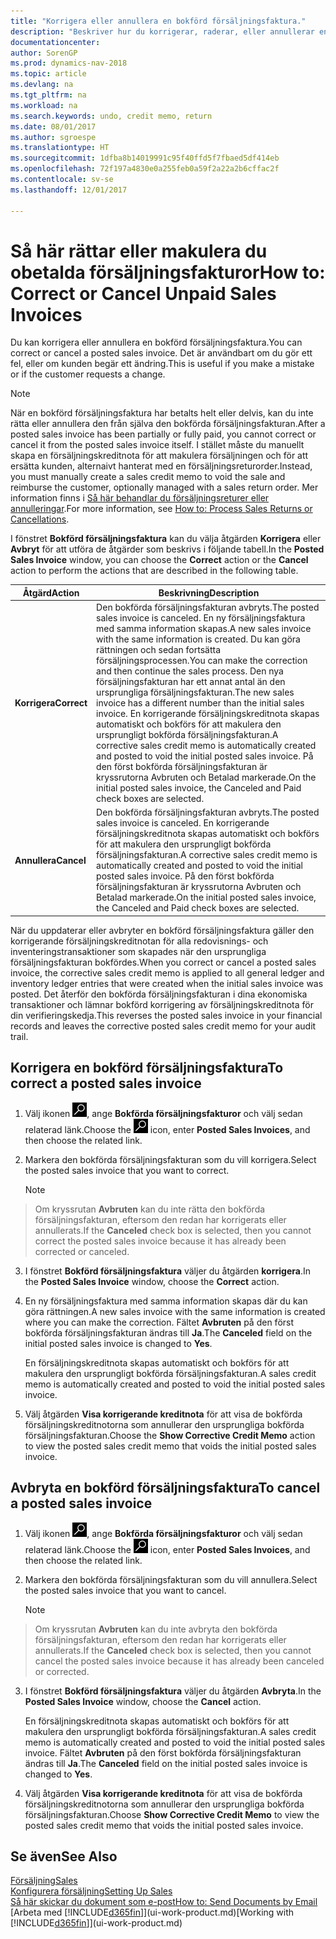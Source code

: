 ```yaml
---
title: "Korrigera eller annullera en bokförd försäljningsfaktura."
description: "Beskriver hur du korrigerar, raderar, eller annullerar en bokförd försäljningsfaktura och kopplar en försäljningskreditnota."
documentationcenter: 
author: SorenGP
ms.prod: dynamics-nav-2018
ms.topic: article
ms.devlang: na
ms.tgt_pltfrm: na
ms.workload: na
ms.search.keywords: undo, credit memo, return
ms.date: 08/01/2017
ms.author: sgroespe
ms.translationtype: HT
ms.sourcegitcommit: 1dfba8b14019991c95f40ffd5f7fbaed5df414eb
ms.openlocfilehash: 72f197a4830e0a255feb0a59f2a22a2b6cffac2f
ms.contentlocale: sv-se
ms.lasthandoff: 12/01/2017

---
```

# <a name="how-to-correct-or-cancel-unpaid-sales-invoices"></a><span data-ttu-id="686b5-103">Så här rättar eller makulera du obetalda försäljningsfakturor</span><span class="sxs-lookup"><span data-stu-id="686b5-103">How to: Correct or Cancel Unpaid Sales Invoices</span></span>
<span data-ttu-id="686b5-104">Du kan korrigera eller annullera en bokförd försäljningsfaktura.</span><span class="sxs-lookup"><span data-stu-id="686b5-104">You can correct or cancel a posted sales invoice.</span></span> <span data-ttu-id="686b5-105">Det är användbart om du gör ett fel, eller om kunden begär ett ändring.</span><span class="sxs-lookup"><span data-stu-id="686b5-105">This is useful if you make a mistake or if the customer requests a change.</span></span>

> [!NOTE]  
>   <span data-ttu-id="686b5-106">När en bokförd försäljningsfaktura har betalts helt eller delvis, kan du inte rätta eller annullera den från själva den bokförda försäljningsfakturan.</span><span class="sxs-lookup"><span data-stu-id="686b5-106">After a posted sales invoice has been partially or fully paid, you cannot correct or cancel it from the posted sales invoice itself.</span></span> <span data-ttu-id="686b5-107">I stället måste du manuellt skapa en försäljningskreditnota för att makulera försäljningen och för att ersätta kunden, alternaivt hanterat med en försäljningsreturorder.</span><span class="sxs-lookup"><span data-stu-id="686b5-107">Instead, you must manually create a sales credit memo to void the sale and reimburse the customer, optionally managed with a sales return order.</span></span> <span data-ttu-id="686b5-108">Mer information finns i [Så här behandlar du försäljningsreturer eller annulleringar](sales-how-process-sales-returns-cancellations.md).</span><span class="sxs-lookup"><span data-stu-id="686b5-108">For more information, see [How to: Process Sales Returns or Cancellations](sales-how-process-sales-returns-cancellations.md).</span></span>

<span data-ttu-id="686b5-109">I fönstret **Bokförd försäljningsfaktura** kan du välja åtgärden **Korrigera** eller **Avbryt** för att utföra de åtgärder som beskrivs i följande tabell.</span><span class="sxs-lookup"><span data-stu-id="686b5-109">In the **Posted Sales Invoice** window, you can choose the **Correct** action or the **Cancel** action to perform the actions that are described in the following table.</span></span>

| <span data-ttu-id="686b5-110">Åtgärd</span><span class="sxs-lookup"><span data-stu-id="686b5-110">Action</span></span> | <span data-ttu-id="686b5-111">Beskrivning</span><span class="sxs-lookup"><span data-stu-id="686b5-111">Description</span></span> |
| --- | --- |
| <span data-ttu-id="686b5-112">**Korrigera**</span><span class="sxs-lookup"><span data-stu-id="686b5-112">**Correct**</span></span> |<span data-ttu-id="686b5-113">Den bokförda försäljningsfakturan avbryts.</span><span class="sxs-lookup"><span data-stu-id="686b5-113">The posted sales invoice is canceled.</span></span> <span data-ttu-id="686b5-114">En ny försäljningsfaktura med samma information skapas.</span><span class="sxs-lookup"><span data-stu-id="686b5-114">A new sales invoice with the same information is created.</span></span> <span data-ttu-id="686b5-115">Du kan göra rättningen och sedan fortsätta försäljningsprocessen.</span><span class="sxs-lookup"><span data-stu-id="686b5-115">You can make the correction and then continue the sales process.</span></span> <span data-ttu-id="686b5-116">Den nya försäljningsfakturan har ett annat antal än den ursprungliga försäljningsfakturan.</span><span class="sxs-lookup"><span data-stu-id="686b5-116">The new sales invoice has a different number than the initial sales invoice.</span></span> <span data-ttu-id="686b5-117">En korrigerande försäljningskreditnota skapas automatiskt och bokförs för att makulera den ursprungligt bokförda försäljningsfakturan.</span><span class="sxs-lookup"><span data-stu-id="686b5-117">A corrective sales credit memo is automatically created and posted to void the initial posted sales invoice.</span></span> <span data-ttu-id="686b5-118">På den först bokförda försäljningsfakturan är kryssrutorna Avbruten och Betalad markerade.</span><span class="sxs-lookup"><span data-stu-id="686b5-118">On the initial posted sales invoice, the Canceled and Paid check boxes are selected.</span></span> |
| <span data-ttu-id="686b5-119">**Annullera**</span><span class="sxs-lookup"><span data-stu-id="686b5-119">**Cancel**</span></span> |<span data-ttu-id="686b5-120">Den bokförda försäljningsfakturan avbryts.</span><span class="sxs-lookup"><span data-stu-id="686b5-120">The posted sales invoice is canceled.</span></span> <span data-ttu-id="686b5-121">En korrigerande försäljningskreditnota skapas automatiskt och bokförs för att makulera den ursprungligt bokförda försäljningsfakturan.</span><span class="sxs-lookup"><span data-stu-id="686b5-121">A corrective sales credit memo is automatically created and posted to void the initial posted sales invoice.</span></span> <span data-ttu-id="686b5-122">På den först bokförda försäljningsfakturan är kryssrutorna Avbruten och Betalad markerade.</span><span class="sxs-lookup"><span data-stu-id="686b5-122">On the initial posted sales invoice, the Canceled and Paid check boxes are selected.</span></span> |

<span data-ttu-id="686b5-123">När du uppdaterar eller avbryter en bokförd försäljningsfaktura gäller den korrigerande försäljningskreditnotan för alla redovisnings- och inventeringstransaktioner som skapades när den ursprungliga försäljningsfakturan bokfördes.</span><span class="sxs-lookup"><span data-stu-id="686b5-123">When you correct or cancel a posted sales invoice, the corrective sales credit memo is applied to all general ledger and inventory ledger entries that were created when the initial sales invoice was posted.</span></span> <span data-ttu-id="686b5-124">Det återför den bokförda försäljningsfakturan i dina ekonomiska transaktioner och lämnar bokförd korrigering av försäljningskreditnota för din verifieringskedja.</span><span class="sxs-lookup"><span data-stu-id="686b5-124">This reverses the posted sales invoice in your financial records and leaves the corrective posted sales credit memo for your audit trail.</span></span>

## <a name="to-correct-a-posted-sales-invoice"></a><span data-ttu-id="686b5-125">Korrigera en bokförd försäljningsfaktura</span><span class="sxs-lookup"><span data-stu-id="686b5-125">To correct a posted sales invoice</span></span>
1. <span data-ttu-id="686b5-126">Välj ikonen ![Söka efter sida eller rapport](media/ui-search/search_small.png "ikonen Söka efter sida eller rapport"), ange **Bokförda försäljningsfakturor** och välj sedan relaterad länk.</span><span class="sxs-lookup"><span data-stu-id="686b5-126">Choose the ![Search for Page or Report](media/ui-search/search_small.png "Search for Page or Report icon") icon, enter **Posted Sales Invoices**, and then choose the related link.</span></span>  
2. <span data-ttu-id="686b5-127">Markera den bokförda försäljningsfakturan som du vill korrigera.</span><span class="sxs-lookup"><span data-stu-id="686b5-127">Select the posted sales invoice that you want to correct.</span></span>

    > [!NOTE]  
>   <span data-ttu-id="686b5-128">Om kryssrutan **Avbruten** kan du inte rätta den bokförda försäljningsfakturan, eftersom den redan har korrigerats eller annullerats.</span><span class="sxs-lookup"><span data-stu-id="686b5-128">If the **Canceled** check box is selected, then you cannot correct the posted sales invoice because it has already been corrected or canceled.</span></span>
3. <span data-ttu-id="686b5-129">I fönstret **Bokförd försäljningsfaktura** väljer du åtgärden **korrigera**.</span><span class="sxs-lookup"><span data-stu-id="686b5-129">In the **Posted Sales Invoice** window, choose the **Correct** action.</span></span>  
4. <span data-ttu-id="686b5-130">En ny försäljningsfaktura med samma information skapas där du kan göra rättningen.</span><span class="sxs-lookup"><span data-stu-id="686b5-130">A new sales invoice with the same information is created where you can make the correction.</span></span> <span data-ttu-id="686b5-131">Fältet **Avbruten** på den först bokförda försäljningsfakturan ändras till **Ja**.</span><span class="sxs-lookup"><span data-stu-id="686b5-131">The **Canceled** field on the initial posted sales invoice is changed to **Yes**.</span></span>

    <span data-ttu-id="686b5-132">En försäljningskreditnota skapas automatiskt och bokförs för att makulera den ursprungligt bokförda försäljningsfakturan.</span><span class="sxs-lookup"><span data-stu-id="686b5-132">A sales credit memo is automatically created and posted to void the initial posted sales invoice.</span></span>
5. <span data-ttu-id="686b5-133">Välj åtgärden **Visa korrigerande kreditnota** för att visa de bokförda försäljningskreditnotorna som annullerar den ursprungliga bokförda försäljningsfakturan.</span><span class="sxs-lookup"><span data-stu-id="686b5-133">Choose the **Show Corrective Credit Memo** action to view the posted sales credit memo that voids the initial posted sales invoice.</span></span>

## <a name="to-cancel-a-posted-sales-invoice"></a><span data-ttu-id="686b5-134">Avbryta en bokförd försäljningsfaktura</span><span class="sxs-lookup"><span data-stu-id="686b5-134">To cancel a posted sales invoice</span></span>
1. <span data-ttu-id="686b5-135">Välj ikonen ![Söka efter sida eller rapport](media/ui-search/search_small.png "ikonen Söka efter sida eller rapport"), ange **Bokförda försäljningsfakturor** och välj sedan relaterad länk.</span><span class="sxs-lookup"><span data-stu-id="686b5-135">Choose the ![Search for Page or Report](media/ui-search/search_small.png "Search for Page or Report icon") icon, enter **Posted Sales Invoices**, and then choose the related link.</span></span>  
2. <span data-ttu-id="686b5-136">Markera den bokförda försäljningsfakturan som du vill annullera.</span><span class="sxs-lookup"><span data-stu-id="686b5-136">Select the posted sales invoice that you want to cancel.</span></span>

    > [!NOTE]  
>   <span data-ttu-id="686b5-137">Om kryssrutan **Avbruten** kan du inte avbryta den bokförda försäljningsfakturan, eftersom den redan har korrigerats eller annullerats.</span><span class="sxs-lookup"><span data-stu-id="686b5-137">If the **Canceled** check box is selected, then you cannot cancel the posted sales invoice because it has already been canceled or corrected.</span></span>
3. <span data-ttu-id="686b5-138">I fönstret **Bokförd försäljningsfaktura** väljer du åtgärden **Avbryta**.</span><span class="sxs-lookup"><span data-stu-id="686b5-138">In the **Posted Sales Invoice** window, choose the **Cancel** action.</span></span>

    <span data-ttu-id="686b5-139">En försäljningskreditnota skapas automatiskt och bokförs för att makulera den ursprungligt bokförda försäljningsfakturan.</span><span class="sxs-lookup"><span data-stu-id="686b5-139">A sales credit memo is automatically created and posted to void the initial posted sales invoice.</span></span> <span data-ttu-id="686b5-140">Fältet **Avbruten** på den först bokförda försäljningsfakturan ändras till **Ja**.</span><span class="sxs-lookup"><span data-stu-id="686b5-140">The **Canceled** field on the initial posted sales invoice is changed to **Yes**.</span></span>
4. <span data-ttu-id="686b5-141">Välj åtgärden **Visa korrigerande kreditnota** för att visa de bokförda försäljningskreditnotorna som annullerar den ursprungliga bokförda försäljningsfakturan.</span><span class="sxs-lookup"><span data-stu-id="686b5-141">Choose **Show Corrective Credit Memo** to view the posted sales credit memo that voids the initial posted sales invoice.</span></span>

## <a name="see-also"></a><span data-ttu-id="686b5-142">Se även</span><span class="sxs-lookup"><span data-stu-id="686b5-142">See Also</span></span>
[<span data-ttu-id="686b5-143">Försäljning</span><span class="sxs-lookup"><span data-stu-id="686b5-143">Sales</span></span>](sales-manage-sales.md)  
[<span data-ttu-id="686b5-144">Konfigurera försäljning</span><span class="sxs-lookup"><span data-stu-id="686b5-144">Setting Up Sales</span></span>](sales-setup-sales.md)  
[<span data-ttu-id="686b5-145">Så här skickar du dokument som e-post</span><span class="sxs-lookup"><span data-stu-id="686b5-145">How to: Send Documents by Email</span></span>](ui-how-send-documents-email.md)  
<span data-ttu-id="686b5-146">[Arbeta med [!INCLUDE[d365fin](includes/d365fin_md.md)]](ui-work-product.md)</span><span class="sxs-lookup"><span data-stu-id="686b5-146">[Working with [!INCLUDE[d365fin](includes/d365fin_md.md)]](ui-work-product.md)</span></span>

